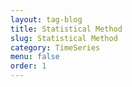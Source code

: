 ```yaml
---
layout: tag-blog
title: Statistical Method
slug: Statistical Method
category: TimeSeries
menu: false
order: 1
---
```

